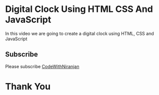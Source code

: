 # Digital Clock Using HTML CSS And JavaScript

In this video we are going to create a digital clock using HTML, CSS and JavaScript

## Subscribe
Please subscribe [CodeWithNiranjan](https://youtube.com/channel/UCzfQyi4_E-lS9ps3fVb0jlA)

<h1>Thank You</h1>
